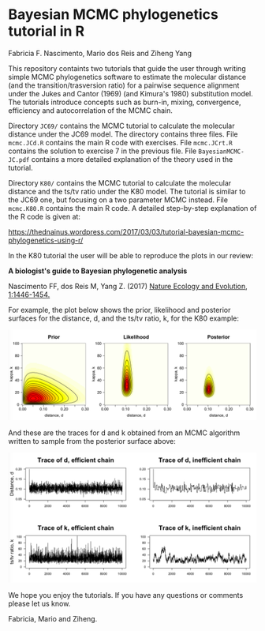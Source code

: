 # Bayesian MCMC phylogenetics tutorial in R
Fabricia F. Nascimento, Mario dos Reis and Ziheng Yang

This repository containts two tutorials that guide the user through writing simple MCMC phylogenetics software to estimate the molecular distance (and the transition/trasversion ratio) for a pairwise sequence alignment under the Jukes and Cantor (1969) (and Kimura's 1980) substitution model. The tutorials introduce concepts such as burn-in, mixing, convergence, efficiency and autocorrelation of the MCMC chain.

Directory `JC69/` contains the MCMC tutorial to calculate the molecular distance under the JC69 model. The directory contains three files. File `mcmc.JCd.R` contains the main R code with exercises. File `mcmc.JCrt.R` contains the solution to exercise 7 in the previous file. File `BayesianMCMC-JC.pdf` contains a more detailed explanation of the theory used in the tutorial.

Directory `K80/` contains the MCMC tutorial to calculate the molecular distance and the ts/tv ratio under the K80 model. The tutorial is similar to the JC69 one, but focusing on a two parameter MCMC instead. File `mcmc.K80.R` contains the main R code. A detailed step-by-step explanation of the R code is given at:

https://thednainus.wordpress.com/2017/03/03/tutorial-bayesian-mcmc-phylogenetics-using-r/

In the K80 tutorial the user will be able to reproduce the plots in our review: 

**A biologist's guide to Bayesian phylogenetic analysis**

Nascimento FF, dos Reis M, Yang Z. (2017) [Nature Ecology and Evolution, 1:1446-1454.](http://rdcu.be/v4jM)

For example, the plot below shows the prior, likelihood and posterior surfaces for the distance, d, and the ts/tv ratio, k, for the K80 example:

![](K80/surf.png)

And these are the traces for d and k obtained from an MCMC algorithm written to sample from the posterior surface above:

![](K80/traces.png)

We hope you enjoy the tutorials. If you have any questions or comments please let us know.

Fabricia, Mario and Ziheng.
